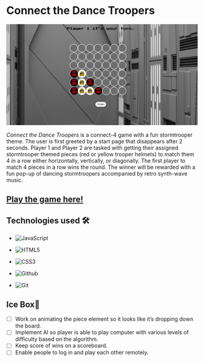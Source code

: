 # Connect the Dance Troopers
![A screenshot of gameplay](assets/https:/i.redd.it/finalREADss.png)


*Connect the Dance Troopers* is a connect-4 game with a fun stormtrooper theme. The user is first greeted by a start page that disappears after 2 seconds. Player 1 and Player 2 are tasked with getting their assigned stormtrooper themed pieces (red or yellow trooper helmets) to match them 4 in a row either horizontally, vertically, or diagonally. The first player to match 4 pieces in a row wins the round. The winner will be rewarded with a fun pop-up of dancing stormtroopers accompanied by retro synth-wave music. 




## [Play the game here!](https://connect-4-unit-1.netlify.app/)


## Technologies used 🛠️
* ![JavaScript](https://img.shields.io/badge/JavaScript-323330?style=for-the-badge&logo=javascript&logoColor=F7DF1E)

* ![HTML5](https://img.shields.io/badge/HTML5-E34F26?style=for-the-badge&logo=html5&logoColor=white)

* ![CSS3](https://img.shields.io/badge/CSS3-1572B6?style=for-the-badge&logo=css3&logoColor=white)

* ![Github](https://img.shields.io/badge/GitHub-100000?style=for-the-badge&logo=github&logoColor=white)

* ![Git](https://img.shields.io/badge/GIT-E44C30?style=for-the-badge&logo=git&logoColor=white)




## Ice Box🧊
- [ ] Work on animating the piece  element so it looks like it’s dropping down the board.
- [ ] Implement AI so player is able to play computer with various  levels of difficulty based on the algorithm.
- [ ] Keep score of wins on a scoreboard.
- [ ] Enable people to log in and play each other remotely.
